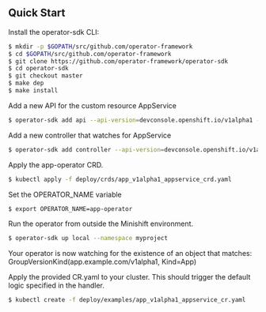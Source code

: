 ## Quick Start

Install the operator-sdk CLI:

```sh
$ mkdir -p $GOPATH/src/github.com/operator-framework
$ cd $GOPATH/src/github.com/operator-framework
$ git clone https://github.com/operator-framework/operator-sdk
$ cd operator-sdk
$ git checkout master
$ make dep
$ make install
```

Add a new API for the custom resource AppService

```sh
$ operator-sdk add api --api-version=devconsole.openshift.io/v1alpha1 --kind=AppService
```

Add a new controller that watches for AppService

```sh
$ operator-sdk add controller --api-version=devconsole.openshift.io/v1alpha1 --kind=AppService
```

Apply the app-operator CRD.

```sh
$ kubectl apply -f deploy/crds/app_v1alpha1_appservice_crd.yaml
```

Set the OPERATOR_NAME variable

```sh
$ export OPERATOR_NAME=app-operator
```

Run the operator from outside the Minishift environment.

```sh
$ operator-sdk up local --namespace myproject
```

Your operator is now watching for the existence of an object that matches: GroupVersionKind(app.example.com/v1alpha1, Kind=App)

Apply the provided CR.yaml to your cluster. This should trigger the default logic specified in the handler.

```sh
$ kubectl create -f deploy/examples/app_v1alpha1_appservice_cr.yaml
```
